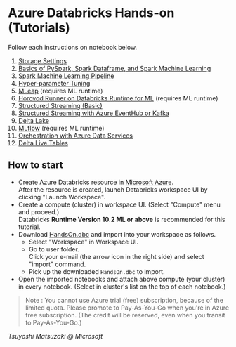 # Azure Databricks Hands-on (Tutorials)

Follow each instructions on notebook below.

1. [Storage Settings](https://tsmatz.github.io/azure-databricks-exercise/exercise01-blob.html)
2. [Basics of PySpark, Spark Dataframe, and Spark Machine Learning](https://tsmatz.github.io/azure-databricks-exercise/exercise02-pyspark-dataframe.html)
3. [Spark Machine Learning Pipeline](https://tsmatz.github.io/azure-databricks-exercise/exercise03-sparkml-pipeline.html)
4. [Hyper-parameter Tuning](https://tsmatz.github.io/azure-databricks-exercise/exercise04-hyperparams-tuning.html)
5. [MLeap](https://tsmatz.github.io/azure-databricks-exercise/exercise05-mleap.html) (requires ML runtime)
6. [Horovod Runner on Databricks Runtime for ML](https://tsmatz.github.io/azure-databricks-exercise/exercise06-horovod.html) (requires ML runtime)
7. [Structured Streaming (Basic)](https://tsmatz.github.io/azure-databricks-exercise/exercise07-structured-streaming.html)
8. [Structured Streaming with Azure EventHub or Kafka](https://tsmatz.github.io/azure-databricks-exercise/exercise08-streaming-eventhub.html)
9. [Delta Lake](https://tsmatz.github.io/azure-databricks-exercise/exercise09-databricks-delta.html)
10. [MLflow](https://tsmatz.github.io/azure-databricks-exercise/exercise10-mlflow.html) (requires ML runtime)
11. [Orchestration with Azure Data Services](https://tsmatz.github.io/azure-databricks-exercise/exercise11-orchestration.html)
12. [Delta Live Tables](https://tsmatz.github.io/azure-databricks-exercise/exercise12-dlt.html)

## How to start

- Create Azure Databricks resource in [Microsoft Azure](https://portal.azure.com/).<br>
  After the resource is created, launch Databricks workspace UI by clicking "Launch Workspace".
- Create a compute (cluster) in workspace UI. (Select "Compute" menu and proceed.)<br>
Databricks **Runtime Version 10.2 ML or above** is recommended for this tutorial.
- Download [HandsOn.dbc](https://github.com/tsmatz/azure-databricks-exercise/raw/master/HandsOn.dbc) and import into your workspace as follows.
    - Select "Workspace" in Workspace UI.
    - Go to user folder.<br>
      Click your e-mail (the arrow icon in the right side) and select "import" command.
    - Pick up the downloaded ```HandsOn.dbc``` to import.
- Open the imported notebooks and attach above compute (your cluster) in every notebook. (Select in cluster's list on the top of each notebook.)

> Note : You cannot use Azure trial (free) subscription, because of the limited quota. Please promote to Pay-As-You-Go when you're in Azure free subscription. (The credit will be reserved, even when you transit to Pay-As-You-Go.)

*Tsuyoshi Matsuzaki @ Microsoft*
